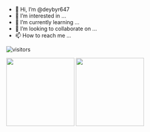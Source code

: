 - 👋 Hi, I’m @deybyr647
- 👀 I’m interested in ...
- 🌱 I’m currently learning ...
- 💞️ I’m looking to collaborate on ...
- 📫 How to reach me ...

<!---
deybyr647/deybyr647 is a ✨ special ✨ repository because its `README.md` (this file) appears on your GitHub profile.
You can click the Preview link to take a look at your changes.
--->

![visitors](https://visitor-badge.glitch.me/badge?page_id=deybyr647)

<p>
  <img height="180em" src="https://github-readme-stats.vercel.app/api?username=deybyr647&show_icons=true&count_private=true&include_all_commits=true&theme=vue" 
       media="(prefers-color-scheme: light), (prefers-color-scheme: no-preference)"/>
  <img height="180em" src="https://github-readme-stats.vercel.app/api/top-langs/?username=deybyr647&show_icons=true&layout=compact&langs_count=8&theme=vue"
       media="(prefers-color-scheme: light), (prefers-color-scheme: no-preference)"/>
</p>
